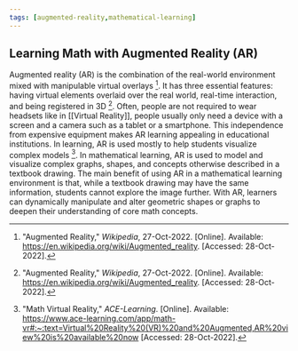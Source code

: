 ```yaml
---
tags: [augmented-reality,mathematical-learning]
---
```


## Learning Math with Augmented Reality (AR)

Augmented reality (AR) is the combination of the real-world environment mixed with manipulable virtual overlays [^1]. It has three essential features: having virtual elements overlaid over the real world, real-time interaction, and being registered in 3D [^1]. Often, people are not required to wear headsets like in [[Virtual Reality]], people usually only need a device with a screen and a camera such as a tablet or a smartphone.  This independence from expensive equipment makes AR learning appealing in educational institutions. In learning, AR is used mostly to help students visualize complex models [^2]. In mathematical learning, AR is used to model and visualize complex graphs, shapes, and concepts otherwise described in a textbook drawing. The main benefit of using AR in a mathematical learning environment is that, while a textbook drawing may have the same information, students cannot explore the image further.  With AR, learners can dynamically manipulate and alter geometric shapes or graphs to deepen their understanding of core math concepts.

[^1]: "Augmented Reality," _Wikipedia_, 27-Oct-2022. \[Online\]. Available: https://en.wikipedia.org/wiki/Augmented_reality. \[Accessed: 28-Oct-2022\].
[^2]: "Math Virtual Reality," _ACE-Learning_. \[Online\]. Available: https://www.ace-learning.com/app/math-vr#:~:text=Virtual%20Reality%20(VR)%20and%20Augmented,AR%20view%20is%20available%20now \[Accessed: 28-Oct-2022\].
